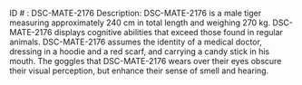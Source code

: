 ID # : DSC-MATE-2176
Description: DSC-MATE-2176 is a male tiger measuring approximately 240 cm in total length and weighing 270 kg. DSC-MATE-2176 displays cognitive abilities that exceed those found in regular animals. DSC-MATE-2176 assumes the identity of a medical doctor, dressing in a hoodie and a red scarf, and carrying a candy stick in his mouth. The goggles that DSC-MATE-2176 wears over their eyes obscure their visual perception, but enhance their sense of smell and hearing.